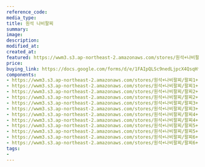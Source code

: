 ```yaml
---
reference_code:
media_type:
title: 원석 나비팔찌
summary:
image:
description:
modified_at:
created_at:
featured: https://wwm3.s3.ap-northeast-2.amazonaws.com/stores/원석+나비팔찌/팔찌1+(1)r.jpg
price: 
buying_link: https://docs.google.com/forms/d/e/1FAIpQLSc9nedLjpcX4QsqHfsDClSUvnY_z8JjKZMrkfDJmnqozNUliA/viewform
components:
- https://wwm3.s3.ap-northeast-2.amazonaws.com/stores/원석+나비팔찌/팔찌1+(1)r.jpg
- https://wwm3.s3.ap-northeast-2.amazonaws.com/stores/원석+나비팔찌/팔찌1+(2)r.jpg
- https://wwm3.s3.ap-northeast-2.amazonaws.com/stores/원석+나비팔찌/팔찌2+(1)r.jpg
- https://wwm3.s3.ap-northeast-2.amazonaws.com/stores/원석+나비팔찌/팔찌2+(2)r.jpg
- https://wwm3.s3.ap-northeast-2.amazonaws.com/stores/원석+나비팔찌/팔찌3+(1)r.jpg
- https://wwm3.s3.ap-northeast-2.amazonaws.com/stores/원석+나비팔찌/팔찌3+(2)r.jpg
- https://wwm3.s3.ap-northeast-2.amazonaws.com/stores/원석+나비팔찌/팔찌4+(1)r.jpg
- https://wwm3.s3.ap-northeast-2.amazonaws.com/stores/원석+나비팔찌/팔찌4+(2)r.jpg
- https://wwm3.s3.ap-northeast-2.amazonaws.com/stores/원석+나비팔찌/팔찌5+(1)r.jpg
- https://wwm3.s3.ap-northeast-2.amazonaws.com/stores/원석+나비팔찌/팔찌5+(2)r.jpg
- https://wwm3.s3.ap-northeast-2.amazonaws.com/stores/원석+나비팔찌/팔찌6+(1)r.jpg
- https://wwm3.s3.ap-northeast-2.amazonaws.com/stores/원석+나비팔찌/팔찌6+(2)r.jpg
tags:
-
---
```

